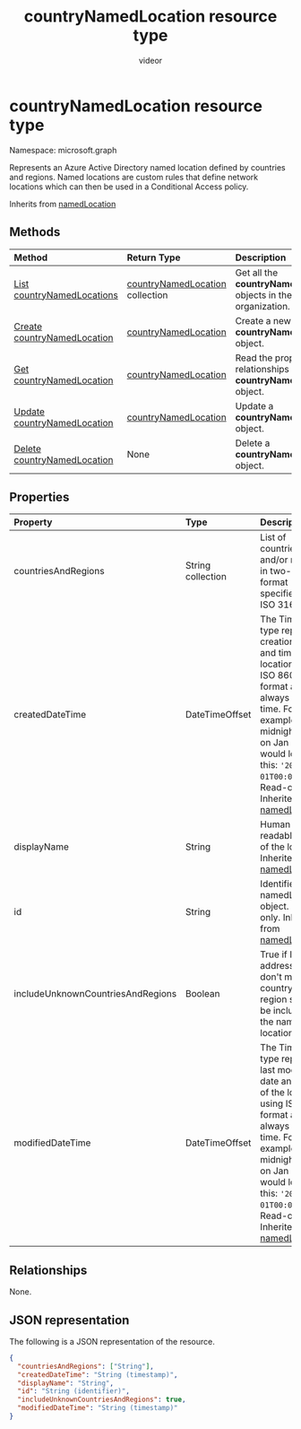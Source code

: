 ﻿---
title: "countryNamedLocation resource type"
description: "Represents an Azure Active Directory named location defined by countries and regions. Named locations are custom rules that define network locations which can then be used in a Conditional Access policy."
localization_priority: Normal
author: "videor"
ms.prod: "microsoft-identity-platform"
doc_type: resourcePageType
---

# countryNamedLocation resource type

Namespace: microsoft.graph

Represents an Azure Active Directory named location defined by countries and regions. Named locations are custom rules that define network locations which can then be used in a Conditional Access policy.

Inherits from [namedLocation](../resources/namedLocation.md)

## Methods

| Method                                                                             | Return Type                                                | Description                                                                 |
| :--------------------------------------------------------------------------------- | :--------------------------------------------------------- | :-------------------------------------------------------------------------- |
| [List countryNamedLocations](../api/conditionalaccessroot-list-namedlocations.md)  | [countryNamedLocation](countryNamedLocation.md) collection | Get all the **countryNamedLocation** objects in the organization.           |
| [Create countryNamedLocation](../api/conditionalaccessroot-post-namedlocations.md) | [countryNamedLocation](countryNamedLocation.md)            | Create a new **countryNamedLocation** object.                               |
| [Get countryNamedLocation](../api/countrynamedlocation-get.md)                     | [countryNamedLocation](countrynamedlocation.md)            | Read the properties and relationships of a **countryNamedLocation** object. |
| [Update countryNamedLocation](../api/countrynamedlocation-update.md)               | [countryNamedLocation](countrynamedlocation.md)            | Update a **countryNamedLocation** object.                                   |
| [Delete countryNamedLocation](../api/countrynamedlocation-delete.md)               | None                                                       | Delete a **countryNamedLocation** object.                                   |

## Properties

| Property                          | Type              | Description                                                                                                                                                                                                                                                                                   |
| :-------------------------------- | :---------------- | :-------------------------------------------------------------------------------------------------------------------------------------------------------------------------------------------------------------------------------------------------------------------------------------------- |
| countriesAndRegions               | String collection | List of countries and/or regions in two-letter format specified by ISO 3166-2.                                                                                                                                                                                                                |
| createdDateTime                   | DateTimeOffset    | The Timestamp type represents creation date and time of the location using ISO 8601 format and is always in UTC time. For example, midnight UTC on Jan 1, 2014 would look like this: `'2014-01-01T00:00:00Z'`. Read-only. Inherited from [namedLocation](../resources/namedLocation.md).      |
| displayName                       | String            | Human-readable name of the location. Inherited from [namedLocation](../resources/namedLocation.md).                                                                                                                                                                                           |
| id                                | String            | Identifier of a namedLocation object. Read-only. Inherited from [namedLocation](../resources/namedLocation.md).                                                                                                                                                                               |
| includeUnknownCountriesAndRegions | Boolean           | True if IP addresses that don't map to a country or region should be included in the named location.                                                                                                                                                                                          |
| modifiedDateTime                  | DateTimeOffset    | The Timestamp type represents last modified date and time of the location using ISO 8601 format and is always in UTC time. For example, midnight UTC on Jan 1, 2014 would look like this: `'2014-01-01T00:00:00Z'`. Read-only. Inherited from [namedLocation](../resources/namedLocation.md). |

## Relationships

None.

## JSON representation

The following is a JSON representation of the resource.

<!-- {
  "blockType": "resource",
  "optionalProperties": [

  ],
  "@odata.type": "microsoft.graph.countryNamedLocation",
  "baseType": ""
}-->

```json
{
  "countriesAndRegions": ["String"],
  "createdDateTime": "String (timestamp)",
  "displayName": "String",
  "id": "String (identifier)",
  "includeUnknownCountriesAndRegions": true,
  "modifiedDateTime": "String (timestamp)"
}
```

<!-- uuid: 16cd6b66-4b1a-43a1-adaf-3a886856ed98
2019-02-04 14:57:30 UTC -->

<!-- {
  "type": "#page.annotation",
  "description": "countryNamedLocation resource",
  "keywords": "",
  "section": "documentation",
  "tocPath": ""
}-->
